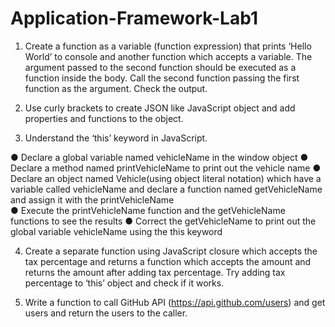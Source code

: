 # Application-Framework-Lab1

1. Create a function as a variable (function expression) that prints ‘Hello World’ to console and another function which accepts a variable. The argument passed to the second function should be executed as a function inside the body. Call the second function passing the first function as the argument. Check the output.      

2. Use curly brackets to create JSON like JavaScript object and add properties and functions to the object.    

3. Understand the ‘this’ keyword in JavaScript.    

● Declare a global variable named vehicleName in the window object 
● Declare a method named printVehicleName to print out the vehicle name
● Declare an object named Vehicle(using object literal notation) which have a variable called vehicleName and declare a function named getVehicleName and assign it with the printVehicleName  
● Execute the printVehicleName function and the getVehicleName functions to see the results 
● Correct the getVehicleName to print out the global variable vehicleName using the this keyword    

4. Create a separate function using JavaScript closure which accepts the tax percentage and returns a function which accepts the amount and returns the amount after adding tax percentage. Try adding tax percentage to ‘this’ object and check if it works.   

5. Write a function to call GitHub API (https://api.github.com/users) and get users and return the users to the caller. 
